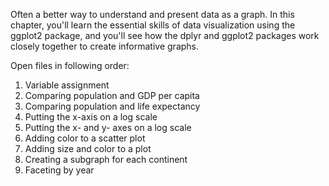 Often a better way to understand and present data as a graph. In this chapter, you'll learn the essential skills of data visualization using the ggplot2 package, and you'll see how the dplyr and ggplot2 packages work closely together to create informative graphs. 

Open files in following order:
1) Variable assignment
2) Comparing population and GDP per capita
3) Comparing population and life expectancy
4) Putting the x-axis on a log scale
5) Putting the x- and y- axes on a log scale
6) Adding color to a scatter plot
7) Adding size and color to a plot
8) Creating a subgraph for each continent
9) Faceting by year
